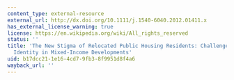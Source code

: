 ```yaml
---
content_type: external-resource
external_url: http://dx.doi.org/10.1111/j.1540-6040.2012.01411.x
has_external_license_warning: true
license: https://en.wikipedia.org/wiki/All_rights_reserved
status: ''
title: 'The New Stigma of Relocated Public Housing Residents: Challenges to Social
  Identity in Mixed-Income Developments'
uid: b17dcc21-1e16-4cd7-9fb3-8f9951d8f4a6
wayback_url: ''
---
```

